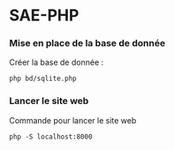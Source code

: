 # SAE-PHP

### Mise en place de la base de donnée 

Créer la base de donnée :

```
php bd/sqlite.php
```

### Lancer le site web

Commande pour lancer le site web

```
php -S localhost:8000
```